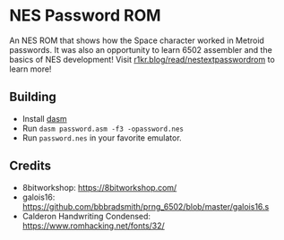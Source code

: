 # NES Password ROM

An NES ROM that shows how the Space character worked in Metroid passwords.
It was also an opportunity to learn 6502 assembler and the basics of
NES development! Visit
[r1kr.blog/read/nestextpasswordrom](https://r1kr.blog/read/nestextpasswordrom)
to learn more!

## Building

* Install [dasm](https://dasm-assembler.github.io/)
* Run `dasm password.asm -f3 -opassword.nes`
* Run `password.nes` in your favorite emulator.

## Credits

* 8bitworkshop: https://8bitworkshop.com/
* galois16: https://github.com/bbbradsmith/prng_6502/blob/master/galois16.s
* Calderon Handwriting Condensed: https://www.romhacking.net/fonts/32/

